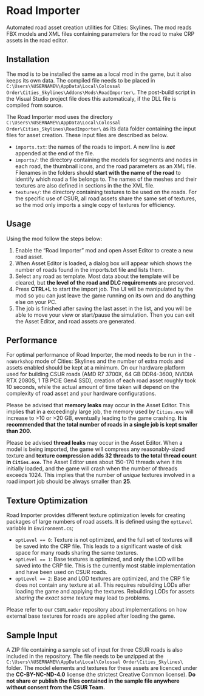 # Road Importer
Automated road asset creation utilities for Cities: Skylines. The mod reads FBX models and XML files containing parameters for the road to make CRP assets in the road editor.

## Installation
The mod is to be installed the same as a local mod in the game, but it also keeps its own data. The compiled file needs to be placed in `C:\Users\%USERNAME%\AppData\Local\Colossal Order\Cities_Skylines\Addons\Mods\RoadImporter\`. The post-build script in the Visual Studio project file does this automaticaly, if the DLL file is compiled from source. 

The Road Importer mod uses the directory `C:\Users\%USERNAME%\AppData\Local\Colossal Order\Cities_Skylines\RoadImporter\` as its data folder containing the input files for asset creation. These input files are described as below.
- `imports.txt`: the names of the roads to import. A new line is ***not*** appended at the end of the file.
- `imports/`: the directory containing the models for segments and nodes in each road, the thumbnail icons, and the road parameters as an XML file. Filenames in the folders should **start with the name of the road** to identify which road a file belongs to. The names of the meshes and their textures are also defined in <CSMesh> sections in the the XML file.
- `textures/`: the directory containing textures to be used on the roads. For the specific use of CSUR, all road assets share the same set of textures, so the mod only imports a single copy of textures for efficiency.

## Usage
Using the mod follow the steps below:

1. Enable the “Road Importer” mod and open Asset Editor to create a new road asset. 
2. When Asset Editor is loaded, a dialog box will appear which shows the number of roads found in the imports.txt file and lists them.
3.	Select any road as template. Most data about the template will be cleared, but **the level of the road and DLC requirements** are preserved.
4.	Press **CTRL+L** to start the import job. The UI will be manipulated by the mod so you can just leave the game running on its own and do anything else on your PC.
5.	The job is finished after saving the last asset in the list, and you will be able to move your view or start/pause the simulation. Then you can exit the Asset Editor, and road assets are generated. 

## Performance
For optimal performance of Road Importer, the mod needs to be run in the `-noWorkshop` mode of Cities: Skylines and the number of extra mods and assets enabled should be kept at a minimum. On our hardware platform used for building CSUR roads (AMD R7 3700X, 64 GB DDR4-3600, NVIDIA RTX 2080S, 1 TB PCIE Gen4 SSD), creation of each road asset roughly took 10 seconds, while the actual amount of time taken will depend on the complexity of road asset and your hardware configurations.

Please be advised that **memory leaks** may occur in the Asset Editor. This implies that in a exceedingly large job, the memory used by `Cities.exe` will increase to >10 or >20 GB, eventually leading to the game crashing. **It is recommended that the total number of roads in a single job is kept smaller than 200.** 

Please be advised **thread leaks** may occur in the Asset Editor. When a model is being imported, the game will compress any reasonably-sized texture and **texture compression adds 32 threads to the total thread count in `Cities.exe`.** The Asset Editor uses about 150-170 threads when it its initially loaded, and the game will crash when the number of threads exceeds 1024. This implies that the number of *unique* textures involved in a road import job should be always smaller than **25**. 

## Texture Optimization
Road Importer provides different texture optimization levels for creating packages of large numbers of road assets. It is defined using the `optLevel` variable in `Environment.cs`;
- `optLevel == 0`: Texture is not optimized, and the full set of textures will be saved into the CRP file. This leads to a significant waste of disk space for many roads sharing the same textures.
- `optLevel == 1`: Base textures is optimized, and only the LOD will be saved into the CRP file. This is the currently most stable implementation and have been used on CSUR roads.
- `optLevel == 2`: Base and LOD textures are optimized, and the CRP file does not contain any texture at all. This requires rebuilding LODs after loading the game and applying the textures. Rebuilding LODs for assets *sharing the exact same texture* may lead to problems.

Please refer to our `CSURLoader` repository about implementations on how external base textures for roads are applied after loading the game.

## Sample Input 
A ZIP file containing a sample set of input for three CSUR roads is also included in the repository. The file needs to be unzipped at the `C:\Users\%USERNAME%\AppData\Local\Colossal Order\Cities_Skylines\` folder. The model elements and textures for these assets are licenced under the **CC-BY-NC-ND-4.0** license (the strictest Creative Common license). **Do not share or publish the files contained in the sample file anywhere without consent from the CSUR Team.**




